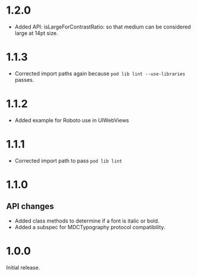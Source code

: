 # 1.2.0

* Added API: isLargeForContrastRatio: so that medium can be considered large at 14pt size.

# 1.1.3

* Corrected import paths again because `pod lib lint --use-libraries` passes.

# 1.1.2

* Added example for Roboto use in UIWebViews

# 1.1.1

* Corrected import path to pass `pod lib lint`

# 1.1.0

## API changes

* Added class methods to determine if a font is italic or bold.
* Added a subspec for MDCTypography protocol compatibility.

# 1.0.0

Initial release.
